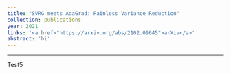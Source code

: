 ```yaml
---
title: "SVRG meets AdaGrad: Painless Variance Reduction"
collection: publications
year: 2021
links: '<a href="https://arxiv.org/abs/2102.09645">arXiv</a>'
abstract: 'hi'
---
```


---

Test5
